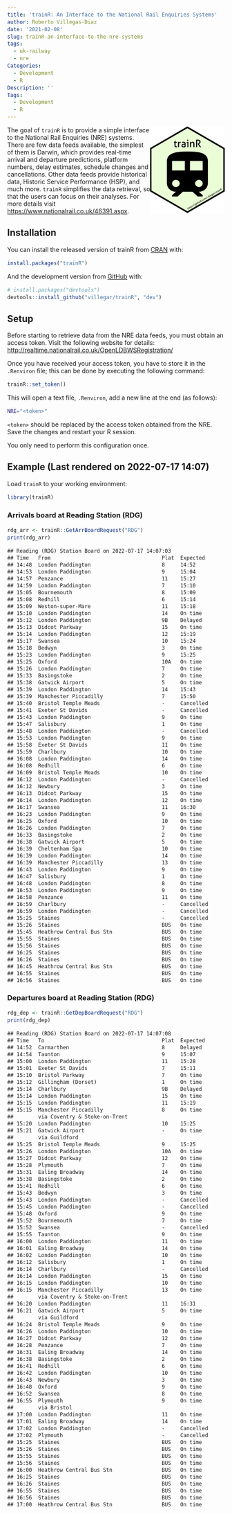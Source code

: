 ```yaml
---
title: 'trainR: An Interface to the National Rail Enquiries Systems'
author: Roberto Villegas-Diaz
date: '2021-02-08'
slug: trainR-an-interface-to-the-nre-systems
tags:
  - uk-railway
  - nre
Categories:
  - Development
  - R
Description: ''
Tags:
  - Development
  - R
---
```


<img src="https://raw.githubusercontent.com/villegar/trainR/main/inst/images/logo.png" alt="logo" align="right" height=200px/>

The goal of `trainR` is to provide a simple interface to the 
National Rail Enquiries (NRE) systems. There are few data feeds 
available, the simplest of them is Darwin, which provides real-time 
arrival and departure predictions, platform numbers, delay estimates, 
schedule changes and cancellations. Other data feeds provide historical 
data, Historic Service Performance (HSP), and much more. `trainR` 
simplifies the data retrieval, so that the users can focus on their 
analyses. For more details visit 
https://www.nationalrail.co.uk/46391.aspx.

## Installation

You can install the released version of trainR from [CRAN](https://CRAN.R-project.org) with:

``` r
install.packages("trainR")
```

And the development version from [GitHub](https://github.com/) with:

``` r
# install.packages("devtools")
devtools::install_github("villegar/trainR", "dev")
```

## Setup
Before starting to retrieve data from the NRE data feeds, you must obtain an access token. 
Visit the following website for details: http://realtime.nationalrail.co.uk/OpenLDBWSRegistration/

Once you have received your access token, you have to store it in the `.Renviron` file; this can be 
done by executing the following command:


```r
trainR::set_token()
```

This will open a text file, `.Renviron`, add a new line at the end (as follows):

```bash
NRE="<token>"
```

`<token>` should be replaced by the access token obtained from the NRE. Save the changes and restart 
your R session.

You only need to perform this configuration once.

## Example (Last rendered on 2022-07-17 14:07)

Load `trainR` to your working environment:

```r
library(trainR)
```

### Arrivals board at Reading Station (RDG)


```r
rdg_arr <- trainR::GetArrBoardRequest("RDG")
print(rdg_arr)
```

```
## Reading (RDG) Station Board on 2022-07-17 14:07:03
## Time   From                                    Plat  Expected
## 14:48  London Paddington                       8     14:52
## 14:53  London Paddington                       9     15:04
## 14:57  Penzance                                11    15:27
## 14:59  London Paddington                       7     15:10
## 15:05  Bournemouth                             8     15:09
## 15:08  Redhill                                 6     15:14
## 15:09  Weston-super-Mare                       11    15:18
## 15:10  London Paddington                       14    On time
## 15:12  London Paddington                       9B    Delayed
## 15:13  Didcot Parkway                          15    On time
## 15:14  London Paddington                       12    15:19
## 15:17  Swansea                                 10    15:24
## 15:18  Bedwyn                                  3     On time
## 15:23  London Paddington                       9     15:25
## 15:25  Oxford                                  10A   On time
## 15:26  London Paddington                       7     On time
## 15:33  Basingstoke                             2     On time
## 15:38  Gatwick Airport                         5     On time
## 15:39  London Paddington                       14    15:43
## 15:39  Manchester Piccadilly                   7     15:50
## 15:40  Bristol Temple Meads                    -     Cancelled
## 15:41  Exeter St Davids                        -     Cancelled
## 15:43  London Paddington                       9     On time
## 15:47  Salisbury                               1     On time
## 15:48  London Paddington                       -     Cancelled
## 15:53  London Paddington                       9     On time
## 15:58  Exeter St Davids                        11    On time
## 15:59  Charlbury                               10    On time
## 16:08  London Paddington                       14    On time
## 16:08  Redhill                                 6     On time
## 16:09  Bristol Temple Meads                    10    On time
## 16:12  London Paddington                       -     Cancelled
## 16:12  Newbury                                 3     On time
## 16:13  Didcot Parkway                          15    On time
## 16:14  London Paddington                       12    On time
## 16:17  Swansea                                 11    16:30
## 16:23  London Paddington                       9     On time
## 16:25  Oxford                                  10    On time
## 16:26  London Paddington                       7     On time
## 16:33  Basingstoke                             2     On time
## 16:38  Gatwick Airport                         5     On time
## 16:39  Cheltenham Spa                          10    On time
## 16:39  London Paddington                       14    On time
## 16:39  Manchester Piccadilly                   13    On time
## 16:43  London Paddington                       9     On time
## 16:47  Salisbury                               1     On time
## 16:48  London Paddington                       8     On time
## 16:53  London Paddington                       9     On time
## 16:58  Penzance                                11    On time
## 16:59  Charlbury                               -     Cancelled
## 16:59  London Paddington                       -     Cancelled
## 15:25  Staines                                 -     Cancelled
## 15:26  Staines                                 BUS   On time
## 15:45  Heathrow Central Bus Stn                BUS   On time
## 15:55  Staines                                 BUS   On time
## 15:56  Staines                                 BUS   On time
## 16:25  Staines                                 BUS   On time
## 16:26  Staines                                 BUS   On time
## 16:45  Heathrow Central Bus Stn                BUS   On time
## 16:55  Staines                                 BUS   On time
## 16:56  Staines                                 BUS   On time
```

### Departures board at Reading Station (RDG)


```r
rdg_dep <- trainR::GetDepBoardRequest("RDG")
print(rdg_dep)
```

```
## Reading (RDG) Station Board on 2022-07-17 14:07:08
## Time   To                                      Plat  Expected
## 14:52  Carmarthen                              8     Delayed
## 14:54  Taunton                                 9     15:07
## 15:00  London Paddington                       11    15:28
## 15:01  Exeter St Davids                        7     15:11
## 15:10  Bristol Parkway                         7     On time
## 15:12  Gillingham (Dorset)                     1     On time
## 15:14  Charlbury                               9B    Delayed
## 15:14  London Paddington                       15    On time
## 15:15  London Paddington                       11    15:19
## 15:15  Manchester Piccadilly                   8     On time
##        via Coventry & Stoke-on-Trent           
## 15:20  London Paddington                       10    15:25
## 15:21  Gatwick Airport                         -     On time
##        via Guildford                           
## 15:25  Bristol Temple Meads                    9     15:25
## 15:26  London Paddington                       10A   On time
## 15:27  Didcot Parkway                          12    On time
## 15:28  Plymouth                                7     On time
## 15:31  Ealing Broadway                         14    On time
## 15:38  Basingstoke                             2     On time
## 15:41  Redhill                                 6     On time
## 15:43  Bedwyn                                  3     On time
## 15:43  London Paddington                       -     Cancelled
## 15:45  London Paddington                       -     Cancelled
## 15:48  Oxford                                  9     On time
## 15:52  Bournemouth                             7     On time
## 15:52  Swansea                                 -     Cancelled
## 15:55  Taunton                                 9     On time
## 16:00  London Paddington                       11    On time
## 16:01  Ealing Broadway                         14    On time
## 16:02  London Paddington                       10    On time
## 16:12  Salisbury                               1     On time
## 16:14  Charlbury                               -     Cancelled
## 16:14  London Paddington                       15    On time
## 16:15  London Paddington                       10    On time
## 16:15  Manchester Piccadilly                   13    On time
##        via Coventry & Stoke-on-Trent           
## 16:20  London Paddington                       11    16:31
## 16:21  Gatwick Airport                         5     On time
##        via Guildford                           
## 16:24  Bristol Temple Meads                    9     On time
## 16:26  London Paddington                       10    On time
## 16:27  Didcot Parkway                          12    On time
## 16:28  Penzance                                7     On time
## 16:31  Ealing Broadway                         14    On time
## 16:38  Basingstoke                             2     On time
## 16:41  Redhill                                 6     On time
## 16:42  London Paddington                       10    On time
## 16:43  Newbury                                 3     On time
## 16:48  Oxford                                  9     On time
## 16:52  Swansea                                 8     On time
## 16:55  Plymouth                                9     On time
##        via Bristol                             
## 17:00  London Paddington                       11    On time
## 17:01  Ealing Broadway                         14    On time
## 17:02  London Paddington                       -     Cancelled
## 17:02  Plymouth                                -     Cancelled
## 15:25  Staines                                 BUS   On time
## 15:26  Staines                                 BUS   On time
## 15:55  Staines                                 BUS   On time
## 15:56  Staines                                 BUS   On time
## 16:00  Heathrow Central Bus Stn                BUS   On time
## 16:25  Staines                                 BUS   On time
## 16:26  Staines                                 BUS   On time
## 16:55  Staines                                 BUS   On time
## 16:56  Staines                                 BUS   On time
## 17:00  Heathrow Central Bus Stn                BUS   On time
```
